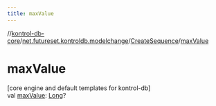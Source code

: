 ```yaml
---
title: maxValue
---
```

//[kontrol-db-core](../../../index.html)/[net.futureset.kontroldb.modelchange](../index.html)/[CreateSequence](index.html)/[maxValue](max-value.html)



# maxValue



[core engine and default templates for kontrol-db]\
val [maxValue](max-value.html): [Long](https://kotlinlang.org/api/latest/jvm/stdlib/kotlin/-long/index.html)?





